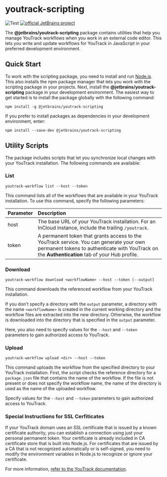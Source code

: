 # youtrack-scripting

![Test](https://github.com/JetBrains/youtrack-scripting/workflows/Test/badge.svg)
[![official JetBrains project](http://jb.gg/badges/official-flat-square.svg)](https://confluence.jetbrains.com/display/ALL/JetBrains+on+GitHub)

The **@jetbrains/youtrack-scripting** package contains utilities that help you manage YouTrack workflows when you work in an external code editor. This lets you write and update workflows for YouTrack in JavaScript in your preferred development environment.

## Quick Start

To work with the scripting package, you need to install and run [Node.js](https://nodejs.org/en/). This also installs the npm package manager that lets you work with the scripting package in your projects.
Next, install the **@jetbrains/youtrack-scripting** package in your development environment. The easiest way to get started is to install the package globally with the following command:

```npm install -g @jetbrains/youtrack-scripting```

If you prefer to install packages as dependencies in your development environment, enter:

```npm install --save-dev @jetbrains/youtrack-scripting```

## Utility Scripts

The package includes scripts that let you synchronize local changes with your YouTrack installation. The following commands are available:

### List

`youtrack-workflow list --host --token`

This command lists all of the workflows that are available in your YouTrack installation. To use this command, specify the following parameters:

Parameter | Description
--- | :---
host | The base URL of your YouTrack installation. For an InCloud instance, include the trailing `/youtrack`.
token | A permanent token that grants access to the YouTrack service. You can generate your own permanent tokens to authenticate with YouTrack on the **Authentication** tab of your Hub profile.

### Download

`youtrack-workflow download <workflowName> --host --token [--output]`

This command downloads the referenced workflow from your YouTrack installation. 

If you don't specify a directory with the `output` parameter, a directory with the name `<workflowName>` is created in the current working directory and the workflow files are extracted into the new directory. Otherwise, the workflow is downloaded into the directory that is specified in the `output` parameter.

Here, you also need to specify values for the `--host` and `--token` parameters to gain authorized access to YouTrack.

### Upload

`youtrack-workflow upload <dir> --host --token`

This command uploads the workflow from the specified directory to your YouTrack installation. First, the script checks the reference directory for a `package.json` file that contains the name of the workflow. If the file is not present or does not specify the workflow name, the name of the directory is used as the name of the uploaded workflow.

Specify values for the `--host` and `--token` parameters to gain authorized access to YouTrack.

### Special Instructions for SSL Cerfiticates

If your YouTrack domain uses an SSL certificate that is issued by a known certificate authority, you can establish a connection using just your personal permanent token. Your certificate is already included in CA certificate store that is built into Node.js. For certificates that are issued by a CA that is not recognized automatically or is self-signed, you need to modify the environment variables in Node.js to recognize or ignore your certificate.

For more information, [refer to the YouTrack documentation](https://www.jetbrains.com/help/youtrack/incloud/js-workflow-external-editor.html#special-instructions-ssl-certificates).
